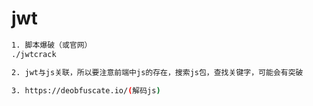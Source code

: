 # jwt

```bash
1. 脚本爆破（或官网）
./jwtcrack 

2. jwt与js关联，所以要注意前端中js的存在，搜索js包，查找关键字，可能会有突破

3. https://deobfuscate.io/(解码js)

```
